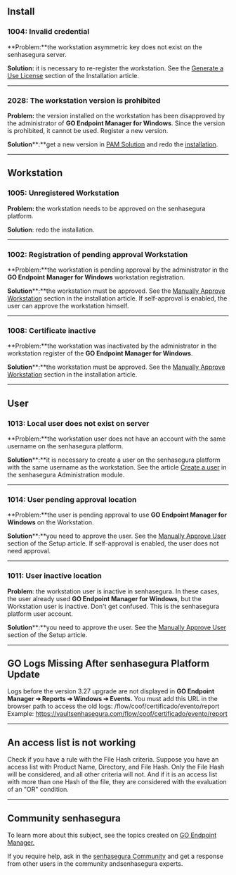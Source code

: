 ## **Install**

### **1004: Invalid credential**

**Problem:**the workstation asymmetric key does not exist on the senhasegura server.

**Solution:** it is necessary to re\-register the workstation. See the [Generate a Use License](/v3-32/docs/go-endpoint-manager-windows-install) section of the Installation article.



---

### **2028: The workstation version is prohibited**

**Problem:** the version installed on the workstation has been disapproved by the administrator of **GO Endpoint Manager for Windows**. Since the version is prohibited, it cannot be used. Register a new version. 

**Solution****:**get a new version in [PAM Solution](https://suporte.senhasegura.com.br/en/support/solutions/articles/22000270150-go-endpoint-manager-for-windows-pedm-) and redo the [installation](/v3-32/docs/go-endpoint-manager-windows-install).



---

## **Workstation**

### **1005: Unregistered Workstation**

**Problem: t**he workstation needs to be approved on the senhasegura platform.

**Solution**: redo the installation.



---

### **1002: Registration of pending approval Workstation**

**Problem:**the workstation is pending approval by the administrator in the **GO Endpoint Manager for Windows** workstation registration.

**Solution****:**the workstation must be approved. See the [Manually Approve Workstation](https://docs.senhasegura.io/v3-32/docs/en/go-endpoint-manager-windows-install#approve-user-and-workstation-manually) section in the installation article. If self\-approval is enabled, the user can approve the workstation himself.



---

### **1008: Certificate inactive**

**Problem:**the workstation was inactivated by the administrator in the workstation register of the **GO Endpoint Manager for Windows**.

**Solution****:**the workstation must be approved. See the [Manually Approve Workstation](https://docs.senhasegura.io/v3-32/docs/en/go-endpoint-manager-windows-install#approve-user-and-workstation-manually) section in the installation article.



---

## **User**

### **1013: Local user does not exist on server**

**Problem:**the workstation user does not have an account with the same username on the senhasegura platform.

**Solution****:**it is necessary to create a user on the senhasegura platform with the same username as the workstation. See the article [Create a user](https://docs.senhasegura.io/v3-32/docs/en/user-management-add-system-administrator) in the senhasegura Administration module.



---

### **1014: User pending approval location**

**Problem:**the user is pending approval to use **GO Endpoint Manager for Windows** on the Workstation.

**Solution****:**you need to approve the user. See the [Manually Approve User](https://docs.senhasegura.io/docs/en/go-endpoint-manager-windows-install#approve-user-and-workstation-manually#approve-user-and-workstation-automatically) section of the Setup article. If self\-approval is enabled, the user does not need approval.



---

### **1011: User inactive location**

**Problem**: the workstation user is inactive in senhasegura. In these cases, the user already used **GO Endpoint Manager for Windows**, but the Workstation user is inactive. Don't get confused. This is the senhasegura platform user account.

**Solution****:**you need to approve the user. See the [Manually Approve User](https://docs.senhasegura.io/docs/en/go-endpoint-manager-windows-install#approve-user-and-workstation-automatically) section of the Setup article.



---

## GO Logs Missing After senhasegura Platform Update

Logs before the version 3\.27 upgrade are not displayed in **GO Endpoint Manager ➔ Reports ➔ Windows ➔ Events.** You must add this URL in the browser path to access the old logs: /flow/coof/certificado/evento/report  
Example: https://vaultsenhasegura.com/flow/coof/certificado/evento/report

---

## An access list is not working

Check if you have a rule with the File Hash criteria. Suppose you have an access list with Product Name, Directory, and File Hash. Only the File Hash will be considered, and all other criteria will not. And if it is an access list with more than one Hash of the file, they are considered with the evaluation of an "OR" condition.



---

## Community senhasegura

To learn more about this subject, see the topics created on [GO Endpoint Manager.](https://community.senhasegura.io/search?q=GO%20Endpoint%20Manager%20tags%3Aen)  


If you require help, ask in the [senhasegura Community](https://community.senhasegura.io/) and get a response from other users in the community andsenhasegura experts.

